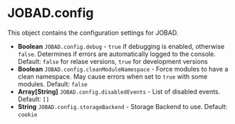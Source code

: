 # JOBAD.config
This object contains the configuration settings for JOBAD. 

* **Boolean** `JOBAD.config.debug` - `true` if debugging is enabled, otherwise `false`. Determines if errors are automatically logged to the console. Default: `false` for relase versions, `true` for development versions
* **Boolean** `JOBAD.config.cleanModuleNamespace` - Force modules to have a clean namespace. May cause errors when set to `true` with some modules. Default: `false`
* **Array[String]** `JOBAD.config.disabledEvents` - List of disabled events. Default: `[]`
* **String** `JOBAD.config.storageBackend` - Storage Backend to use. Default: `cookie`